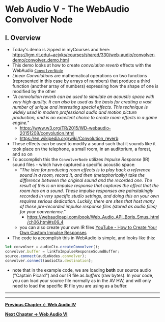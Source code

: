 # Web Audio V - The WebAudio Convolver Node

## I. Overview
- Today's demo is zipped in myCourses and here: https://igm.rit.edu/~acjvks/courses/shared/330/web-audio/convolver-demo/convolver_demo.html
- This demo looks at how to create *convolution reverb* effects with the WebAudio [`ConvolverNode`](https://developer.mozilla.org/en-US/docs/Web/API/ConvolverNode)
- *Linear Convolutions* are mathematical operations on two functions (represented in this case by arrays of numbers) that produce a third function (another array of numbers) expressing how the shape of one is modified by the other
- *"A convolution reverb can be used to simulate an acoustic space with very high quality. It can also be used as the basis for creating a vast number of unique and interesting special effects. This technique is widely used in modern professional audio and motion picture production, and is an excellent choice to create room effects in a game engine."*
  -  https://www.w3.org/TR/2015/WD-webaudio-20151208/convolution.html 
  - https://en.wikipedia.org/wiki/Convolution_reverb
- These effects can be used to modify a sound such that it sounds like it took place on the telephone, a small room, in an  auditorium, a forest, and so on
- To accomplish this the `ConvolverNode` utilizes *Impulse Response* (IR) sound files - which have captured a specific acoustic space:
  - *"The idea for producing room effects is to play back a reference sound in a room, record it, and then (metaphorically) take the difference between the original sound and the recorded one. The result of this is an impulse response that captures the effect that the room has on a sound. These impulse responses are painstakingly recorded in very specific studio settings, and doing this on your own requires serious dedication. Luckily, there are sites that host many of these pre-recorded impulse response files (stored as audio files) for your convenience."*
    - https://webaudioapi.com/book/Web_Audio_API_Boris_Smus_html/ch06.html#s06_4
  - you can also create your own IR files [YouTube - How to Create Your Own Custom Impulse Responses](https://www.youtube.com/watch?v=g-mG2H4fvGg)
- The code to accomplish this in WebAudio is simple, and looks like this:

```js
let convolver = audioCtx.createConvolver();
convolver.buffer = linkToImpulseResponseSoundBuffer;
source.connect(audioNodes.convolver);
convolver.connect(audioCtx.destination);
```

- note that in the example code, we are loading **both** our source audio ("Captain Picard") and our IR file as *buffers* (raw bytes). In your code, you can load your source file normally as in the AV HW, and will only need to load the specific IR file you are using as a buffer.



<hr><hr>

**[Previous Chapter <- Web Audio IV](demo-web-audio-4.md)**

**[Next Chapter -> Web Audio VI](demo-web-audio-6.md)**
